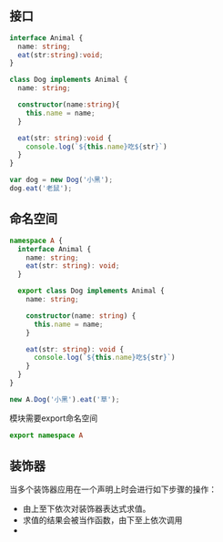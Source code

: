 ## 接口
``` ts
interface Animal {
  name: string;
  eat(str:string):void;
}

class Dog implements Animal {
  name: string;

  constructor(name:string){
    this.name = name;
  }

  eat(str: string):void {
    console.log(`${this.name}吃${str}`)
  }
}

var dog = new Dog('小黑');
dog.eat('老鼠');
```

## 命名空间
``` ts
namespace A {
  interface Animal {
    name: string;
    eat(str: string): void;
  }

  export class Dog implements Animal {
    name: string;

    constructor(name: string) {
      this.name = name;
    }

    eat(str: string): void {
      console.log(`${this.name}吃${str}`)
    }
  }
}

new A.Dog('小黑').eat('草');
```
模块需要export命名空间
``` ts
export namespace A
```

## 装饰器
当多个装饰器应用在一个声明上时会进行如下步骤的操作：

+ 由上至下依次对装饰器表达式求值。
+ 求值的结果会被当作函数，由下至上依次调用
+ 